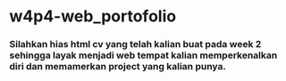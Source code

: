 # w4p4-web_portofolio

### Silahkan hias html cv yang telah kalian buat pada week 2 sehingga layak menjadi web tempat kalian memperkenalkan diri dan memamerkan project yang kalian punya.